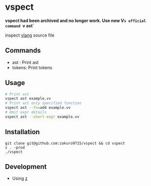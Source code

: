 # vspect

**vspect had been archived and no longer work. Use new V`s official command `v ast`**

inspect [vlang](https://github.com/vlang/v) source file

## Commands

- ast   : Print ast
- tokens: Print tokens

## Usage

```sh
# Print ast
vspect ast example.vv
# Print ast only specified function
vspect ast --fn=add example.vv
# Omit expr details
vspect ast --short-expr example.vv
```

## Installation

```
git clone git@github.com:zakuro9715/vspect && cd vspect
v . -prod
./vspect
```

## Development

- Using [z](https://github.com/zakuro9715/z)
